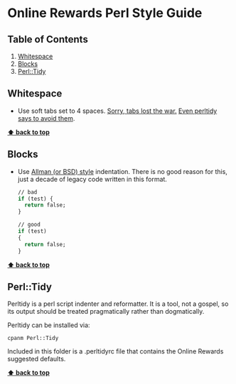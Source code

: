 # Online Rewards Perl Style Guide

## Table of Contents
  1. [Whitespace](#whitespace)
  1. [Blocks](#blocks)
  1. [Perl::Tidy](#Perl::Tidy)

## Whitespace

  - Use soft tabs set to 4 spaces. [Sorry, tabs lost the war.](http://sideeffect.kr/popularconvention) [Even perltidy says to avoid them](http://perltidy.sourceforge.net/perltidy.html#tabs).
    
**[⬆ back to top](#table-of-contents)**

## Blocks
  - Use [Allman (or BSD) style](https://en.wikipedia.org/wiki/Indent_style#Allman_style) indentation. There is no good reason for this, just a decade of legacy code written in this format.
      ```perl
    // bad
    if (test) {
        return false;
    }

    // good
    if (test)
    {
        return false;
    }
    ```
    
**[⬆ back to top](#table-of-contents)**
    
## Perl::Tidy
Perltidy is a perl script indenter and reformatter. It is a tool, not a gospel, so its output should be treated pragmatically rather than dogmatically.

Perltidy can be installed via:
```shell
cpanm Perl::Tidy
```

Included in this folder is a .perltidyrc file that contains the Online Rewards suggested defaults.

**[⬆ back to top](#table-of-contents)**